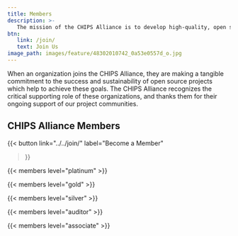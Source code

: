 ```yaml
---
title: Members
description: >-
   The mission of the CHIPS Alliance is to develop high-quality, open source hardware designs relevant to silicon devices and FPGAs. By creating an open and collaborative environment, CHIPS Alliance shares resources to lower the cost of development. Companies and individuals can work together to develop open source CPUs, various peripherals, and complex IP blocks.
btn:
   link: /join/
   text: Join Us
image_path: images/feature/48302010742_0a53e0557d_o.jpg
---
```


When an organization joins the CHIPS Alliance, they are making a tangible commitment to the success and sustainability of open source projects which help to achieve these goals.  The CHIPS Alliance recognizes the critical supporting role of these organizations, and thanks them for their ongoing support of our project communities.

## CHIPS Alliance Members

{{< button
link="../../join/"
label="Become a Member"
>}}

{{< members level="platinum" >}}

{{< members level="gold" >}}

{{< members level="silver" >}}

{{< members level="auditor" >}}

{{< members level="associate" >}}

